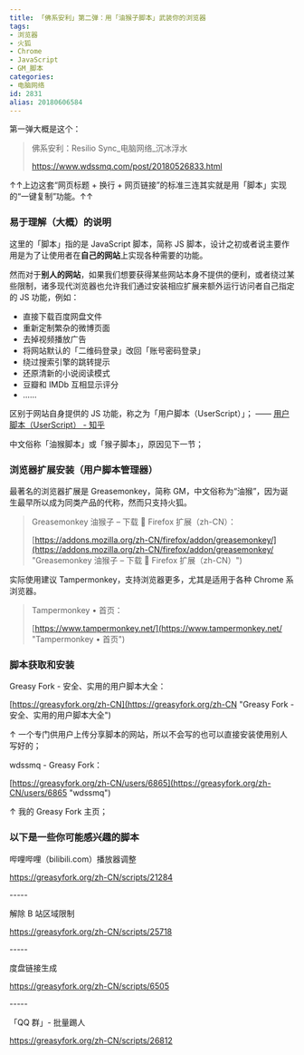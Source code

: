 ```yaml
---
title: 「佛系安利」第二弹：用「油猴子脚本」武装你的浏览器
tags:
- 浏览器
- 火狐
- Chrome
- JavaScript
- GM_脚本
categories:
- 电脑网络
id: 2831
alias: 20180606584
---
```


第一弹大概是这个：

> 佛系安利：Resilio Sync\_电脑网络\_沉冰浮水
>
> https://www.wdssmq.com/post/20180526833.html

↑↑上边这套“网页标题 + 换行 + 网页链接”的标准三连其实就是用「脚本」实现的“一键复制”功能。↑↑

### 易于理解（大概）的说明

这里的「脚本」指的是 JavaScript 脚本，简称 JS 脚本，设计之初或者说主要作用是为了让使用者在**自己的网站**上实现各种需要的功能。

然而对于**别人的网站**，如果我们想要获得某些网站本身不提供的便利，或者绕过某些限制，诸多现代浏览器也允许我们通过安装相应扩展来额外运行访问者自己指定的 JS 功能，例如：

- 直接下载百度网盘文件
- 重新定制繁杂的微博页面
- 去掉视频播放广告
- 将网站默认的「二维码登录」改回「账号密码登录」
- 绕过搜索引擎的跳转提示
- 还原清新的小说阅读模式
- 豆瓣和 IMDb 互相显示评分
- ……

区别于网站自身提供的 JS 功能，称之为「用户脚本（UserScript）」； —— [用户脚本（UserScript） - 知乎](https://www.zhihu.com/topic/19802381/hot "用户脚本（UserScript） - 知乎")

中文俗称「油猴脚本」或「猴子脚本」，原因见下一节；

### 浏览器扩展安装（用户脚本管理器）

最著名的浏览器扩展是 Greasemonkey，简称 GM，中文俗称为“油猴”，因为诞生最早所以成为同类产品的代称，然而只支持火狐。

> Greasemonkey 油猴子 – 下载 🦊 Firefox 扩展（zh-CN）：
>
> [https://addons.mozilla.org/zh-CN/firefox/addon/greasemonkey/](https://addons.mozilla.org/zh-CN/firefox/addon/greasemonkey/ "Greasemonkey 油猴子 – 下载 🦊 Firefox 扩展（zh-CN）")

实际使用建议 Tampermonkey，支持浏览器更多，尤其是适用于各种 Chrome 系浏览器。

> Tampermonkey • 首页：
>
> [https://www.tampermonkey.net/](https://www.tampermonkey.net/ "Tampermonkey • 首页")

### 脚本获取和安装

Greasy Fork - 安全、实用的用户脚本大全：

[https://greasyfork.org/zh-CN](https://greasyfork.org/zh-CN "Greasy Fork - 安全、实用的用户脚本大全")

↑ 一个专门供用户上传分享脚本的网站，所以不会写的也可以直接安装使用别人写好的；

wdssmq - Greasy Fork：

[https://greasyfork.org/zh-CN/users/6865](https://greasyfork.org/zh-CN/users/6865 "wdssmq")

↑ 我的 Greasy Fork 主页；

### 以下是一些你可能感兴趣的脚本

哔哩哔哩（bilibili.com）播放器调整

https://greasyfork.org/zh-CN/scripts/21284

\-----

解除 B 站区域限制

https://greasyfork.org/zh-CN/scripts/25718

\-----

度盘链接生成

https://greasyfork.org/zh-CN/scripts/6505

\-----

「QQ 群」- 批量踢人

https://greasyfork.org/zh-CN/scripts/26812

<!--2831-->
